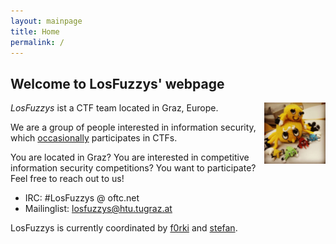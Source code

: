 ```yaml
---
layout: mainpage
title: Home
permalink: /
---
```


## Welcome to LosFuzzys' webpage

<img src="/images/fuzzy.jpg" style="width:7em; height:7em; float:right;" />

*LosFuzzys* ist a CTF team located in Graz, Europe.

We are a group of people interested in information security, which [occasionally](https://ctftime.org/team/8323) participates in CTFs.

<p class="small dark">You are located in Graz? You are interested in competitive information security competitions? You want to participate? Feel free to reach out to us!</p>

* IRC: #LosFuzzys @ oftc.net
* Mailinglist: [losfuzzys@htu.tugraz.at](https://mail.htu.tugraz.at/cgi-bin/mailman/listinfo/losfuzzys)

<p class="small dark">LosFuzzys is currently coordinated by <a href="https://twitter.com/f0rki">f0rki</a> and <a href="https://twitter.com/stefan2904">stefan</a>.</p>
